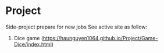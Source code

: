 # Project
 Side-project
prepare for new jobs
See active site as follow:
1. Dice game (https://haunguyen1064.github.io/Project/Game-Dice/index.html)
